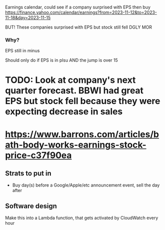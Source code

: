 Earnings calendar, could see if a company surprised with EPS then buy
https://finance.yahoo.com/calendar/earnings?from=2023-11-12&to=2023-11-18&day=2023-11-15


BUT!
These companies surprised with EPS but stock still fell
DGLY
MOR

### Why?
EPS still in minus

Should only do if EPS is in plsu AND the jump is over 15

# TODO: Look at company's next quarter forecast. BBWI had great EPS but stock fell because they were expecting decrease in sales
# https://www.barrons.com/articles/bath-body-works-earnings-stock-price-c37f90ea


## Strats to put in
- Buy day(s) before a Google/Apple/etc announcement event, sell the day after


## Software design
Make this into a Lambda function, that gets activated by CloudWatch every hour